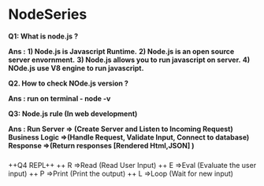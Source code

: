 # NodeSeries
**Q1: What is node.js ?**

**Ans :** 
 **1) Node.js is Javascript Runtime.**
 **2) Node.js  is an open source server envornment.**
 **3) Node.js allows you to run javascript on server.**
 **4) NOde.js use V8 engine to run javascript.**


**Q2. How to check NOde.js version ?**

**Ans : run on terminal  -  node -v**

**Q3: Node.js rule (In web development)**

**Ans : Run Server => (Create Server and Listen to Incoming Request)**
     **Business Logic =>(Handle Request, Validate Input, Connect to database)**
     **Response =>(Return responses [Rendered Html,JSON] )** 
###
++Q4 REPL++
  ++ R =>Read  (Read User Input)
  ++ E =>Eval  (Evaluate the user input) 
  ++ P =>Print (Print the output)
  ++ L =>Loop  (Wait for new input)     